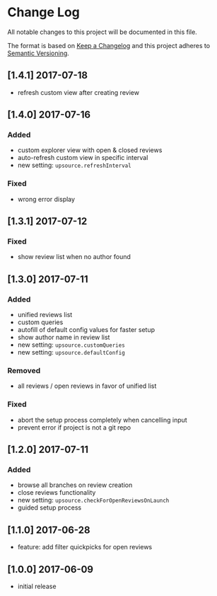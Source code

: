 # Change Log
All notable changes to this project will be documented in this file.

The format is based on [Keep a Changelog](http://keepachangelog.com/)
and this project adheres to [Semantic Versioning](http://semver.org/).

## [1.4.1] 2017-07-18
- refresh custom view after creating review

## [1.4.0] 2017-07-16
### Added
- custom explorer view with open & closed reviews
- auto-refresh custom view in specific interval
- new setting: `upsource.refreshInterval`
### Fixed
- wrong error display

## [1.3.1] 2017-07-12
### Fixed
- show review list when no author found

## [1.3.0] 2017-07-11
### Added
- unified reviews list
- custom queries
- autofill of default config values for faster setup
- show author name in review list
- new setting: `upsource.customQueries`
- new setting: `upsource.defaultConfig`
### Removed
- all reviews / open reviews in favor of unified list
### Fixed
- abort the setup process completely when cancelling input
- prevent error if project is not a git repo

## [1.2.0] 2017-07-11
### Added
- browse all branches on review creation
- close reviews functionality
- new setting: `upsource.checkForOpenReviewsOnLaunch`
- guided setup process

## [1.1.0] 2017-06-28
- feature: add filter quickpicks for open reviews

## [1.0.0] 2017-06-09
- initial release
